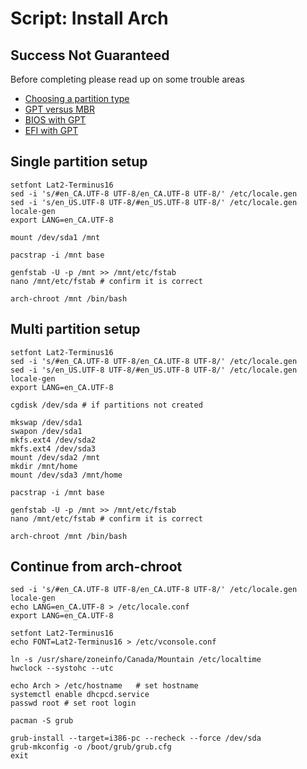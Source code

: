 # Script: Install Arch #
## Success Not Guaranteed ##
Before completing please read up on some trouble areas
* [ Choosing a partition type ](https://wiki.archlinux.org/index.php/Beginners%27_guide#Choose_a_partition_table_type)
* [ GPT versus MBR ](https://wiki.archlinux.org/index.php/Partitioning#Choosing_between_GPT_and_MBR)
* [ BIOS with GPT ](https://wiki.archlinux.org/index.php/GUID_Partition_Table#BIOS_systems)
* [ EFI with GPT ](https://wiki.archlinux.org/index.php/Unified_Extensible_Firmware_Interface#EFI_System_Partition)

## Single partition setup ##
```
setfont Lat2-Terminus16
sed -i 's/#en_CA.UTF-8 UTF-8/en_CA.UTF-8 UTF-8/' /etc/locale.gen
sed -i 's/en_US.UTF-8 UTF-8/#en_US.UTF-8 UTF-8/' /etc/locale.gen
locale-gen
export LANG=en_CA.UTF-8

mount /dev/sda1 /mnt

pacstrap -i /mnt base

genfstab -U -p /mnt >> /mnt/etc/fstab
nano /mnt/etc/fstab # confirm it is correct

arch-chroot /mnt /bin/bash
```

## Multi partition setup ##

```
setfont Lat2-Terminus16
sed -i 's/#en_CA.UTF-8 UTF-8/en_CA.UTF-8 UTF-8/' /etc/locale.gen
sed -i 's/en_US.UTF-8 UTF-8/#en_US.UTF-8 UTF-8/' /etc/locale.gen
locale-gen
export LANG=en_CA.UTF-8

cgdisk /dev/sda # if partitions not created

mkswap /dev/sda1
swapon /dev/sda1
mkfs.ext4 /dev/sda2
mkfs.ext4 /dev/sda3
mount /dev/sda2 /mnt
mkdir /mnt/home
mount /dev/sda3 /mnt/home

pacstrap -i /mnt base

genfstab -U -p /mnt >> /mnt/etc/fstab
nano /mnt/etc/fstab # confirm it is correct

arch-chroot /mnt /bin/bash
```

## Continue from arch-chroot ##
```
sed -i 's/#en_CA.UTF-8 UTF-8/en_CA.UTF-8 UTF-8/' /etc/locale.gen
locale-gen
echo LANG=en_CA.UTF-8 > /etc/locale.conf
export LANG=en_CA.UTF-8

setfont Lat2-Terminus16
echo FONT=Lat2-Terminus16 > /etc/vconsole.conf

ln -s /usr/share/zoneinfo/Canada/Mountain /etc/localtime
hwclock --systohc --utc

echo Arch > /etc/hostname   # set hostname
systemctl enable dhcpcd.service
passwd root # set root login

pacman -S grub

grub-install --target=i386-pc --recheck --force /dev/sda
grub-mkconfig -o /boot/grub/grub.cfg
exit
```
